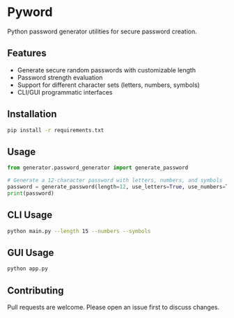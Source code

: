 # Pyword

Python password generator utilities for secure password creation.

## Features
- Generate secure random passwords with customizable length
- Password strength evaluation
- Support for different character sets (letters, numbers, symbols)
- CLI/GUI programmatic interfaces

## Installation
```bash
pip install -r requirements.txt
```

## Usage
```python
from generator.password_generator import generate_password

# Generate a 12-character password with letters, numbers, and symbols
password = generate_password(length=12, use_letters=True, use_numbers=True, use_symbols=True)
print(password)
```

## CLI Usage
```bash
python main.py --length 15 --numbers --symbols
```

## GUI Usage
```bash
python app.py
```

## Contributing
Pull requests are welcome. Please open an issue first to discuss changes.

